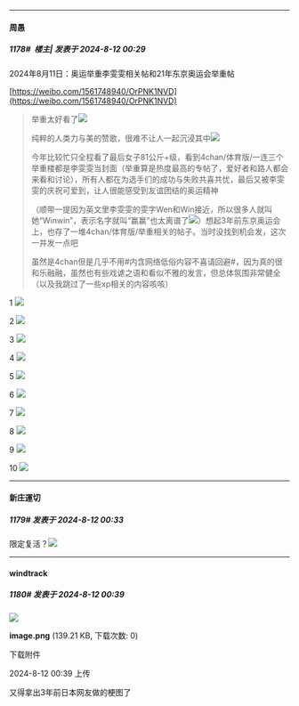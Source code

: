 ﻿
*****

####  周愚  
##### 1178#         楼主| 发表于 2024-8-12 00:29

2024年8月11日：奥运举重李雯雯相关帖和21年东京奥运会举重帖

[https://weibo.com/1561748940/OrPNK1NVD](https://weibo.com/1561748940/OrPNK1NVD)
 <blockquote>举重太好看了<img src="https://static.saraba1st.com/image/smiley/face2017/139.png" referrerpolicy="no-referrer">

纯粹的人类力与美的赞歌，很难不让人一起沉浸其中<img src="https://static.saraba1st.com/image/smiley/face2017/177.png" referrerpolicy="no-referrer">

今年比较忙只全程看了最后女子81公斤+级，看到4chan/体育版/一连三个举重楼都是李雯雯当封面（举重算是热度最高的专帖了，爱好者和路人都会来看和讨论），所有人都在为选手们的成功与失败共喜共忧，最后又被李雯雯的庆祝可爱到，让人很能感受到友谊团结的奥运精神

（顺带一提因为英文里李雯雯的雯字Wen和Win接近，所以很多人就叫她“Winwin”，表示名字就叫“赢赢”也太离谱了<img src="https://static.saraba1st.com/image/smiley/face2017/068.png" referrerpolicy="no-referrer">）想起3年前东京奥运会上，也存了一堆4chan/体育版/举重相关的帖子。当时没找到机会发，这次一并发一点吧

虽然是4chan但是几乎不用#内含网络低俗内容不喜请回避#，因为真的很和乐融融，虽然也有些戏谑之语和看似不雅的发言，但总体氛围非常健全（以及我跳过了一些xp相关的内容咳咳）</blockquote>1
<img src="https://p.sda1.dev/18/dd89303830edfe92571d4887f06bd123/lift1.png" referrerpolicy="no-referrer">

2
<img src="https://p.sda1.dev/18/1330be5b5731d676ba5193fa7726ea2e/lift2.png" referrerpolicy="no-referrer">

3
<img src="https://p.sda1.dev/18/48daa2fc92e2723b33e3ce7b8447783f/lift3.png" referrerpolicy="no-referrer">

4
<img src="https://p.sda1.dev/18/0366714c915393f714205d3891785262/lift4.png" referrerpolicy="no-referrer">

5
<img src="https://p.sda1.dev/18/8d8ce779e2b0d8f96d21ff77f449e9e5/lift5.png" referrerpolicy="no-referrer">

6
<img src="https://p.sda1.dev/18/b4d0fbab362acd0eabbf23a49bc3661c/lift6.png" referrerpolicy="no-referrer">

7
<img src="https://p.sda1.dev/18/99825d5cd9911a1098376df5cc758a42/lift7.png" referrerpolicy="no-referrer">

8
<img src="https://p.sda1.dev/18/a795865a84906de76e1542fa5d5dbea8/lift8.jpg" referrerpolicy="no-referrer">

9
<img src="https://p.sda1.dev/18/7a4a477daee324ae6ada995a1adc615b/lift9.png" referrerpolicy="no-referrer">

10
<img src="https://p.sda1.dev/18/5edfa982b108674916977a24db51ede0/lift10.png" referrerpolicy="no-referrer">


*****

####  新庄運切  
##### 1179#       发表于 2024-8-12 00:33

限定复活？<img src="https://static.saraba1st.com/image/smiley/face2017/112.png" referrerpolicy="no-referrer">


*****

####  windtrack  
##### 1180#       发表于 2024-8-12 00:39

<img src="https://img.saraba1st.com/forum/202408/12/003904ixz07xb87nv6jrn1.png" referrerpolicy="no-referrer">

<strong>image.png</strong> (139.21 KB, 下载次数: 0)

下载附件

2024-8-12 00:39 上传

又得拿出3年前日本网友做的梗图了

